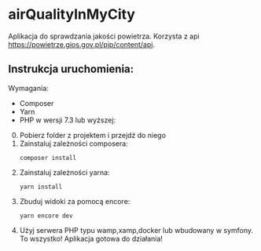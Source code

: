 # airQualityInMyCity

Aplikacja do sprawdzania jakości powietrza. Korzysta z api 
 https://powietrze.gios.gov.pl/pjp/content/api.

Instrukcja uruchomienia:
- 
Wymagania:
* Composer
* Yarn
*  PHP w wersji 7.3 lub wyższej: 
0. Pobierz folder z projektem i przejdź do niego
1. Zainstaluj zależności composera:
    ```console
    composer install
    ```
2. Zainstaluj zależności yarna:
    ```console
    yarn install
    ```
3. Zbuduj widoki za pomocą encore:
   ```console
   yarn encore dev
   ```
4. Użyj serwera PHP typu wamp,xamp,docker lub wbudowany w symfony.
To wszystko! Aplikacja gotowa do działania!